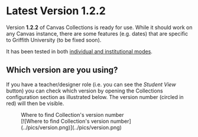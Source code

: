 # Latest Version **1.2.2**

Version **1.2.2** of Canvas Collections is ready for use. While it should work on any Canvas instance, there are some features (e.g. dates) that are specific to Griffith University (to be fixed soon).

It has been tested in both [individual and institutional modes](../getting-started/install/how-to-install.md). 

## Which version are you using?

If you have a teacher/designer role (i.e. you can see the _Student View_ button) you can check which version by opening the Collections configuration section as illustrated below. The version number (circled in red) will then be visible.


<figure markdown>
<figcaption>Where to find Collection's version number</figcaption>
[![Where to find Collection's version number](../pics/version.png)](../pics/version.png)  
</figure>

